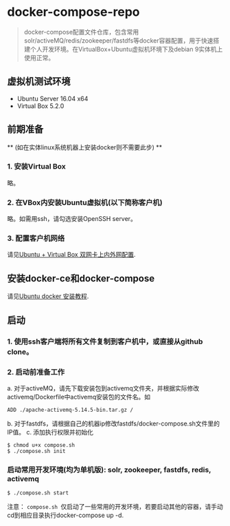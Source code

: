# docker-compose-repo

> docker-compose配置文件仓库，包含常用solr/activeMQ/redis/zookeeper/fastdfs等docker容器配置，用于快速搭建个人开发环境。在VirtualBox+Ubuntu虚拟机环境下及debian 9实体机上使用正常。

## 虚拟机测试环境
* Ubuntu Server 16.04 x64
* Virtual Box 5.2.0

## 前期准备
** (如在实体linux系统机器上安装docker则不需要此步) **
### 1. 安装Virtual Box
略。
### 2. 在VBox内安装Ubuntu虚拟机(以下简称客户机)
略。如需用ssh，请勾选安装OpenSSH server。
### 3. 配置客户机网络
请见[Ubuntu + Virtual Box 双网卡上内外网配置](./Ubuntu_VBox_Dual_NICs_Config.md).

## 安装docker-ce和docker-compose
请见[Ubuntu docker 安装教程](./ubuntu_docker_install_tutorial.md).

## 启动

### 1. 使用ssh客户端将所有文件复制到客户机中，或直接从github clone。

### 2. 启动前准备工作

a. 对于activeMQ，请先下载安装包到activemq文件夹，并根据实际修改activemq/Dockerfile中activemq安装包的文件名。如
```
ADD ./apache-activemq-5.14.5-bin.tar.gz /
```
b. 对于fastdfs，请根据自己的机器ip修改fastdfs/docker-compose.sh文件里的IP值。
c. 添加执行权限并初始化
```
$ chmod u+x compose.sh
$ ./compose.sh init
```

### 启动常用开发环境(均为单机版): solr, zookeeper, fastdfs, redis, activemq
```
$ ./compose.sh start
```

注意：
`compose.sh `仅启动了一些常用的开发环境，若要启动其他的容器，请手动cd到相应目录执行docker-compose up -d.
